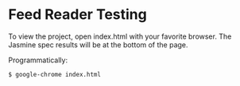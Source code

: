# Feed Reader Testing

To view the project, open index.html with your favorite browser. The Jasmine spec results will be at the bottom of the page.

Programmatically:

```
$ google-chrome index.html
```
